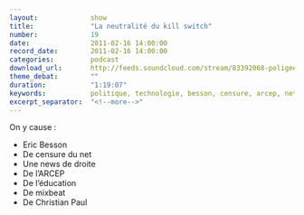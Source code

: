 ```yaml
---
layout:             show
title:              "La neutralité du kill switch"
number:             19
date:               2011-02-16 14:00:00
record_date:        2011-02-16 14:00:00
categories:         podcast
download_url:       http://feeds.soundcloud.com/stream/83392068-poligeek-poligeek19.mp3
theme_debat:        ""
duration:           "1:19:07"
keywords:           politique, technologie, besson, censure, arcep, net neutralité, neutrality
excerpt_separator:  "<!--more-->"
---
```



On y cause :

- Eric Besson
- De censure du net
- Une news de droite
- De l’ARCEP
- De l’éducation
- De mixbeat
- De Christian Paul

